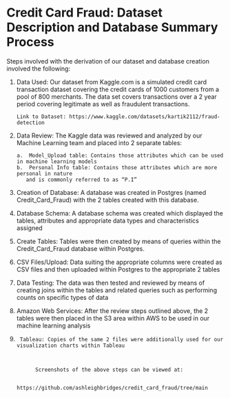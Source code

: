 # Credit Card Fraud: Dataset Description and Database Summary Process

Steps involved with the derivation of our dataset and database creation involved the following: 

1.	Data Used: Our dataset from Kaggle.com  is a simulated credit card transaction dataset covering the credit cards of 1000 customers from a pool of 800 merchants. The data set covers transactions over a 2 year period covering legitimate as well as fraudulent transactions.

        Link to Dataset: https://www.kaggle.com/datasets/kartik2112/fraud-detection

2.	Data Review: The Kaggle data was reviewed and analyzed by our Machine Learning team and placed into 2 separate tables: 

        a.	Model_Upload table: Contains those attributes which can be used in machine learning models
        b.	Personal Info table: Contains those attributes which are more personal in nature
           and is commonly referred to as “P.I”

3.	Creation of Database: A database was created in Postgres (named Credit_Card_Fraud) with the 2 tables created with this database. 
 
4.	Database Schema: A database schema was created which displayed the tables, attributes and appropriate data types and characteristics assigned

5.	Create Tables: Tables were then created by means of queries within the Credit_Card_Fraud database within Postgres. 
6.	CSV Files/Upload: Data suiting the appropriate columns were created as CSV files and then uploaded within Postgres to the appropriate 2 tables
7.	Data Testing: The data was then tested and reviewed by means of creating  joins within the tables and related queries such as performing counts on specific             types of data
8.	Amazon Web Services: After the review steps outlined above, the 2 tables were then placed in the S3 area within AWS to be used in our machine learning analysis
9.      Tableau: Copies of the same 2 files were additionally used for our visualization charts within Tableau



             Screenshots of the above steps can be viewed at: 

             https://github.com/ashleighbridges/credit_card_fraud/tree/main

















